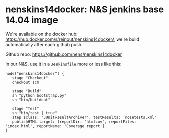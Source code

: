 # nenskins14docker: N&S jenkins base 14.04 image

We're available on the docker hub:
https://hub.docker.com/r/reinout/nenskins14docker/, we're build automatically
after each github push.

Github repo: https://github.com/nens/nenskins14docker

In our N&S, use it in a ``Jenkinsfile`` more or less like this:

    node("nenskins14docker") {
       stage "Checkout"
       checkout scm

       stage "Build"
       sh "python bootstrap.py"
       sh "bin/buildout"

       stage "Test"
       sh "bin/test | true"
       step $class: 'JUnitResultArchiver', testResults: 'nosetests.xml'
       publishHTML target: [reportDir: 'htmlcov', reportFiles: 'index.html', reportName: 'Coverage report']
    }
